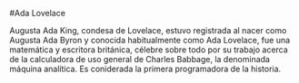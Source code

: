 #Ada Lovelace

Augusta Ada King, condesa de Lovelace, estuvo registrada al nacer como Augusta Ada Byron y conocida habitualmente como Ada Lovelace, fue una matemática y escritora británica, célebre sobre todo por su trabajo acerca de la calculadora de uso general de Charles Babbage, la denominada máquina analítica.
Es coniderada la primera programadora de la historia.
